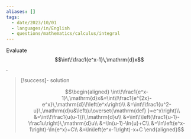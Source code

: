 ```yaml
---
aliases: []
tags:
  - date/2023/10/01
  - languages/in/English
  - questions/mathematics/calculus/integral
---
```


Evaluate $$\int\!\frac1{e^x-1}\,\mathrm{d}x$$.

> [!success]- solution
>
> $$\begin{aligned}
\int\!\frac1{e^x-1}\,\mathrm{d}x&=\int\!\frac1{e^{2x}-e^x}\,\mathrm{d}\!\left(e^x\right)\\
&=\int\!\frac1{u^2-u}\,\mathrm{d}u&\left(u\overset{\mathrm{def} }=e^x\right)\\
&=\int\!\frac1{u(u-1)}\,\mathrm{d}u\\
&=\int\!\left(\frac1{u-1}-\frac1u\right)\,\mathrm{d}u\\
&=\ln(u-1)-\ln{u}+C\\
&=\ln\left(e^x-1\right)-\ln{e^x}+C\\
&=\ln\left(e^x-1\right)-x+C
\end{aligned}$$
